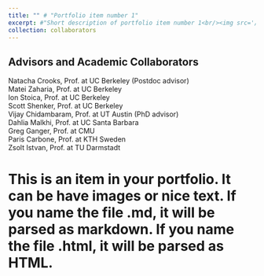 ```yaml
---
title: "" # "Portfolio item number 1"
excerpt: #"Short description of portfolio item number 1<br/><img src='/images/500x300.png'>"
collection: collaborators
---
```


Advisors and Academic Collaborators
-----
Natacha Crooks, Prof. at UC Berkeley (Postdoc advisor)<br>
Matei Zaharia, Prof. at UC Berkeley<br>
Ion Stoica, Prof. at UC Berkeley<br>
Scott Shenker, Prof. at UC Berkeley<br>
Vijay Chidambaram, Prof. at UT Austin (PhD advisor)<br>
Dahlia Malkhi, Prof. at UC Santa Barbara<br>
Greg Ganger, Prof. at CMU<br>
Paris Carbone, Prof. at KTH Sweden<br>
Zsolt Istvan, Prof. at TU Darmstadt


# This is an item in your portfolio. It can be have images or nice text. If you name the file .md, it will be parsed as markdown. If you name the file .html, it will be parsed as HTML. 
